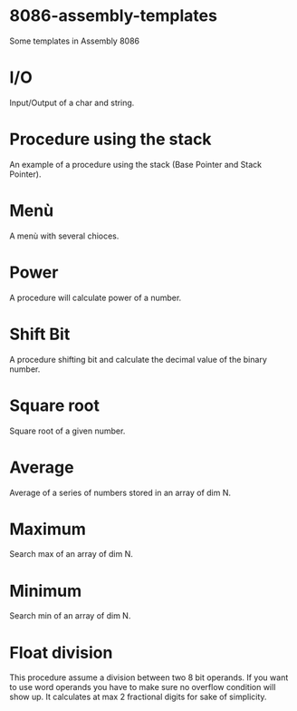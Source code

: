 # 8086-assembly-templates
Some templates in Assembly 8086

# I/O
Input/Output of a char and string.

# Procedure using the stack
An example of a procedure using the stack (Base Pointer and Stack Pointer). 

# Menù
A menù with several chioces.

# Power
A procedure will calculate power of a number.

# Shift Bit
A procedure shifting bit and calculate the decimal value of the binary number.

# Square root
Square root of a given number. 

# Average
Average of a series of numbers stored in an array of dim N.

# Maximum
Search max of an array of dim N.

# Minimum
Search min of an array of dim N.

# Float division
This procedure assume a division between two 8 bit operands. If you want to use word operands you have to make sure no overflow condition will show up. It calculates at max 2 fractional digits for sake of simplicity.
